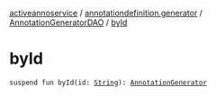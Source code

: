 [activeannoservice](../../index.md) / [annotationdefinition.generator](../index.md) / [AnnotationGeneratorDAO](index.md) / [byId](./by-id.md)

# byId

`suspend fun byId(id: `[`String`](https://kotlinlang.org/api/latest/jvm/stdlib/kotlin/-string/index.html)`): `[`AnnotationGenerator`](../-annotation-generator/index.md)